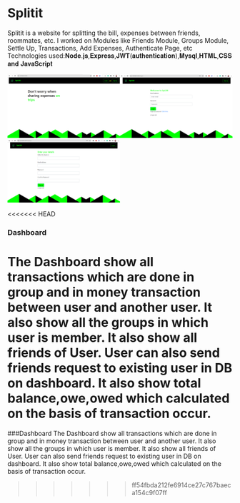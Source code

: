 # **Splitit**
Splitit is a website for splitting the bill, expenses between friends, roommates, etc. I worked on Modules like Friends Module, Groups Module, Settle Up, Transactions, Add Expenses, Authenticate Page, etc
Technologies used:𝐍𝐨𝐝𝐞.𝐣𝐬,𝐄𝐱𝐩𝐫𝐞𝐬𝐬,𝐉𝐖𝐓(𝐚𝐮𝐭𝐡𝐞𝐧𝐭𝐢𝐜𝐚𝐭𝐢𝐨𝐧),𝐌𝐲𝐬𝐪𝐥,𝐇𝐓𝐌𝐋,𝐂𝐒𝐒 𝐚𝐧𝐝 𝐉𝐚𝐯𝐚𝐒𝐜𝐫𝐢𝐩𝐭

<img src = "public\readmeImg\Screenshot (31).png" width="50%"><img src = "public\readmeImg\Screenshot (32).png" width="50%">
<img src = "public\readmeImg\Screenshot (33).png" width="50%">

<<<<<<< HEAD
### Dashboard
   The Dashboard show all transactions which are done in group and in money transaction between user and another user.
   It also show all the groups in which user is member.
   It also show all friends of User.
   User can also send friends request to existing user in DB on dashboard.
   It also show total balance,owe,owed which calculated on the basis of transaction occur.
=======
###Dashboard
The Dashboard show all transactions which are done in group and in money transaction between user and another user.
It also show all the groups in which user is member.
It also show all friends of User.
User can also send friends request to existing user in DB on dashboard.
It also show total balance,owe,owed which calculated on the basis of transaction occur.
>>>>>>> ff54fbda212fe6914ce27c767baeca154c9f07ff

